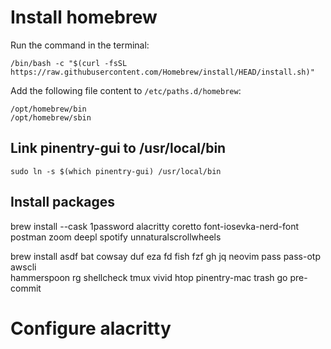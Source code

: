 # Install homebrew

Run the command in the terminal:

```
/bin/bash -c "$(curl -fsSL https://raw.githubusercontent.com/Homebrew/install/HEAD/install.sh)"
```

Add the following file content to `/etc/paths.d/homebrew`:

```
/opt/homebrew/bin
/opt/homebrew/sbin
```

## Link pinentry-gui to /usr/local/bin

```
sudo ln -s $(which pinentry-gui) /usr/local/bin
```

## Install packages

brew install --cask 1password alacritty coretto font-iosevka-nerd-font \
  postman zoom deepl spotify unnaturalscrollwheels

brew install asdf bat cowsay duf eza fd fish fzf gh jq neovim pass pass-otp awscli \
  hammerspoon rg shellcheck tmux vivid htop pinentry-mac trash go pre-commit

# Configure alacritty
